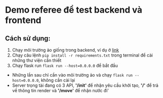 # Demo referee để test backend và frontend
## Cách sử dụng:
1. Chạy môi trường ảo giống trong backend, ví dụ ở [link](https://flask.palletsprojects.com/en/2.2.x/installation/#virtual-environments)
2. Chạy câu lệnh `pip install -r requirements.txt` trong terminal để cài những thư viện cần thiết
3. Chạy flask run `flask run --host=0.0.0.0` để bắt đầu

* Những lần sau chỉ cần vào môi trường ảo và chạy `flask run --host=0.0.0.0`, không cần cài lại
* Server trọng tài đang có 3 API, **'/init'** để nhận yêu cầu khởi tạo, **'/'** để trả về thông tin render và **'/move'** để nhận nước đi'
